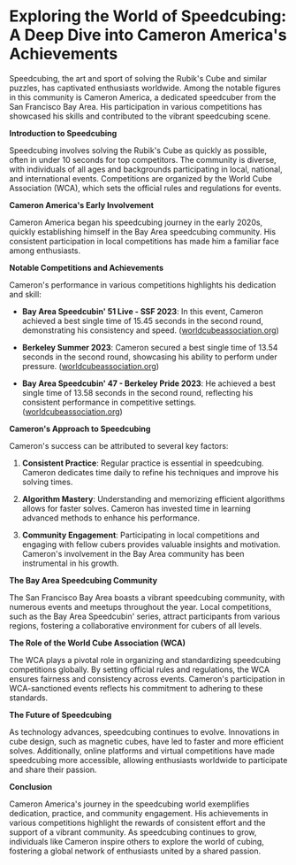 # Exploring the World of Speedcubing: A Deep Dive into Cameron America's Achievements

Speedcubing, the art and sport of solving the Rubik's Cube and similar puzzles, has captivated enthusiasts worldwide. Among the notable figures in this community is Cameron America, a dedicated speedcuber from the San Francisco Bay Area. His participation in various competitions has showcased his skills and contributed to the vibrant speedcubing scene.

**Introduction to Speedcubing**

Speedcubing involves solving the Rubik's Cube as quickly as possible, often in under 10 seconds for top competitors. The community is diverse, with individuals of all ages and backgrounds participating in local, national, and international events. Competitions are organized by the World Cube Association (WCA), which sets the official rules and regulations for events.

**Cameron America's Early Involvement**

Cameron America began his speedcubing journey in the early 2020s, quickly establishing himself in the Bay Area speedcubing community. His consistent participation in local competitions has made him a familiar face among enthusiasts.

**Notable Competitions and Achievements**

Cameron's performance in various competitions highlights his dedication and skill:

- **Bay Area Speedcubin' 51 Live - SSF 2023**: In this event, Cameron achieved a best single time of 15.45 seconds in the second round, demonstrating his consistency and speed. ([worldcubeassociation.org](https://www.worldcubeassociation.org/persons/2022AMER02?utm_source=openai))

- **Berkeley Summer 2023**: Cameron secured a best single time of 13.54 seconds in the second round, showcasing his ability to perform under pressure. ([worldcubeassociation.org](https://www.worldcubeassociation.org/persons/2022AMER02?utm_source=openai))

- **Bay Area Speedcubin' 47 - Berkeley Pride 2023**: He achieved a best single time of 13.58 seconds in the second round, reflecting his consistent performance in competitive settings. ([worldcubeassociation.org](https://www.worldcubeassociation.org/persons/2022AMER02?utm_source=openai))

**Cameron's Approach to Speedcubing**

Cameron's success can be attributed to several key factors:

1. **Consistent Practice**: Regular practice is essential in speedcubing. Cameron dedicates time daily to refine his techniques and improve his solving times.

2. **Algorithm Mastery**: Understanding and memorizing efficient algorithms allows for faster solves. Cameron has invested time in learning advanced methods to enhance his performance.

3. **Community Engagement**: Participating in local competitions and engaging with fellow cubers provides valuable insights and motivation. Cameron's involvement in the Bay Area community has been instrumental in his growth.

**The Bay Area Speedcubing Community**

The San Francisco Bay Area boasts a vibrant speedcubing community, with numerous events and meetups throughout the year. Local competitions, such as the Bay Area Speedcubin' series, attract participants from various regions, fostering a collaborative environment for cubers of all levels.

**The Role of the World Cube Association (WCA)**

The WCA plays a pivotal role in organizing and standardizing speedcubing competitions globally. By setting official rules and regulations, the WCA ensures fairness and consistency across events. Cameron's participation in WCA-sanctioned events reflects his commitment to adhering to these standards.

**The Future of Speedcubing**

As technology advances, speedcubing continues to evolve. Innovations in cube design, such as magnetic cubes, have led to faster and more efficient solves. Additionally, online platforms and virtual competitions have made speedcubing more accessible, allowing enthusiasts worldwide to participate and share their passion.

**Conclusion**

Cameron America's journey in the speedcubing world exemplifies dedication, practice, and community engagement. His achievements in various competitions highlight the rewards of consistent effort and the support of a vibrant community. As speedcubing continues to grow, individuals like Cameron inspire others to explore the world of cubing, fostering a global network of enthusiasts united by a shared passion.